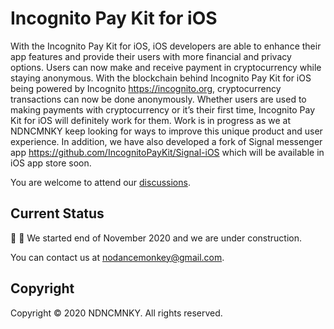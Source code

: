 # Incognito Pay Kit for iOS
With the Incognito Pay Kit for iOS, iOS developers are able to enhance their app features and provide their users with more financial and privacy options. Users can now make and receive payment in cryptocurrency while staying anonymous.  With the blockchain behind Incognito Pay Kit for iOS being powered by Incognito https://incognito.org, cryptocurrency transactions can now be done anonymously. Whether users are used to making payments with cryptocurrency or it’s their first time, Incognito Pay Kit for iOS will definitely work for them. Work is in progress as we at NDNCMNKY keep looking for ways to improve this unique product and user experience. In addition, we have also developed a fork of Signal messenger app https://github.com/IncognitoPayKit/Signal-iOS which will be available in iOS app store soon.

You are welcome to attend our [discussions](https://we.incognito.org/t/integrate-incognito-into-signal-poc/7412/).

## Current Status
:construction_worker: :construction: We started end of November 2020 and we are under construction.

You can contact us at [nodancemonkey@gmail.com](mailto:nodancemonkey@gmail.com?subject=[Incognito%20Pay%20Kit]).

## Copyright
Copyright © 2020 NDNCMNKY. All rights reserved.
